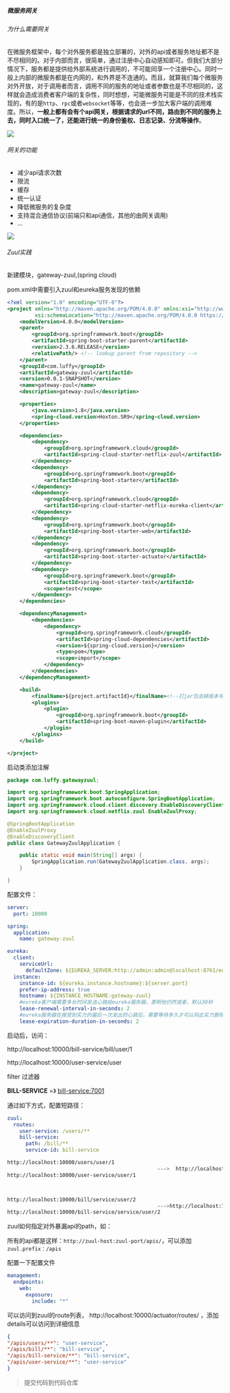 ##### 微服务网关

###### 为什么需要网关

在微服务框架中，每个对外服务都是独立部署的，对外的api或者服务地址都不是不尽相同的。对于内部而言，很简单，通过注册中心自动感知即可。但我们大部分情况下，服务都是提供给外部系统进行调用的，不可能同享一个注册中心。同时一般上内部的微服务都是在内网的，和外界是不连通的。而且，就算我们每个微服务对外开放，对于调用者而言，调用不同的服务的地址或者参数也是不尽相同的，这样就会造成消费者客户端的复杂性，同时想想，可能微服务可能是不同的技术栈实现的，有的是`http`、`rpc`或者`websocket`等等，也会进一步加大客户端的调用难度。所以，**一般上都有会有个api网关，根据请求的url不同，路由到不同的服务上去，同时入口统一了，还能进行统一的身份鉴权、日志记录、分流等操作**。 

![](images\before-gateway.png)

###### 网关的功能

- 减少api请求次数
- 限流
- 缓存
- 统一认证
- 降低微服务的复杂度
- 支持混合通信协议(前端只和api通信，其他的由网关调用)
- ...

![](images\gateway-zuul.png)

###### Zuul实践

新建模块，gateway-zuul,(spring cloud)

pom.xml中需要引入zuul和eureka服务发现的依赖

```xml
<?xml version="1.0" encoding="UTF-8"?>
<project xmlns="http://maven.apache.org/POM/4.0.0" xmlns:xsi="http://www.w3.org/2001/XMLSchema-instance"
         xsi:schemaLocation="http://maven.apache.org/POM/4.0.0 https://maven.apache.org/xsd/maven-4.0.0.xsd">
    <modelVersion>4.0.0</modelVersion>
    <parent>
        <groupId>org.springframework.boot</groupId>
        <artifactId>spring-boot-starter-parent</artifactId>
        <version>2.3.6.RELEASE</version>
        <relativePath/> <!-- lookup parent from repository -->
    </parent>
    <groupId>com.luffy</groupId>
    <artifactId>gateway-zuul</artifactId>
    <version>0.0.1-SNAPSHOT</version>
    <name>gateway-zuul</name>
    <description>gateway-zuul</description>

    <properties>
        <java.version>1.8</java.version>
        <spring-cloud.version>Hoxton.SR9</spring-cloud.version>
    </properties>

    <dependencies>
        <dependency>
            <groupId>org.springframework.cloud</groupId>
            <artifactId>spring-cloud-starter-netflix-zuul</artifactId>
        </dependency>
        <dependency>
            <groupId>org.springframework.boot</groupId>
            <artifactId>spring-boot-starter</artifactId>
        </dependency>
        <dependency>
            <groupId>org.springframework.cloud</groupId>
            <artifactId>spring-cloud-starter-netflix-eureka-client</artifactId>
        </dependency>
        <dependency>
            <groupId>org.springframework.boot</groupId>
            <artifactId>spring-boot-starter-web</artifactId>
        </dependency>
        <dependency>
            <groupId>org.springframework.boot</groupId>
            <artifactId>spring-boot-starter-actuator</artifactId>
        </dependency>
        <dependency>
            <groupId>org.springframework.boot</groupId>
            <artifactId>spring-boot-starter-test</artifactId>
            <scope>test</scope>
        </dependency>
    </dependencies>

    <dependencyManagement>
        <dependencies>
            <dependency>
                <groupId>org.springframework.cloud</groupId>
                <artifactId>spring-cloud-dependencies</artifactId>
                <version>${spring-cloud.version}</version>
                <type>pom</type>
                <scope>import</scope>
            </dependency>
        </dependencies>
    </dependencyManagement>

    <build>
        <finalName>${project.artifactId}</finalName><!--打jar包去掉版本号-->
        <plugins>
            <plugin>
                <groupId>org.springframework.boot</groupId>
                <artifactId>spring-boot-maven-plugin</artifactId>
            </plugin>
        </plugins>
    </build>

</project>

```



启动类添加注解

```java
package com.luffy.gatewayzuul;

import org.springframework.boot.SpringApplication;
import org.springframework.boot.autoconfigure.SpringBootApplication;
import org.springframework.cloud.client.discovery.EnableDiscoveryClient;
import org.springframework.cloud.netflix.zuul.EnableZuulProxy;

@SpringBootApplication
@EnableZuulProxy
@EnableDiscoveryClient
public class GatewayZuulApplication {

    public static void main(String[] args) {
        SpringApplication.run(GatewayZuulApplication.class, args);
    }

}

```



配置文件：

```yaml
server:
  port: 10000

spring:
  application:
    name: gateway-zuul

eureka:
  client:
    serviceUrl:
      defaultZone: ${EUREKA_SERVER:http://admin:admin@localhost:8761/eureka/}
  instance:
    instance-id: ${eureka.instance.hostname}:${server.port}
    prefer-ip-address: true
    hostname: ${INSTANCE_HOSTNAME:gateway-zuul}
    #eureka客户端需要多长时间发送心跳给eureka服务器，表明他仍然或者，默认30秒
    lease-renewal-interval-in-seconds: 2
    #eureka服务器在接受到实力的最后一次发出的心跳后，需要等待多久才可以将此实力删除
    lease-expiration-duration-in-seconds: 2
```



启动后，访问：

 http://localhost:10000/bill-service/bill/user/1 

 http://localhost:10000/user-service/user

filter 过滤器

**BILL-SERVICE** =》  [bill-service:7001](http://192.168.136.1:7001/actuator/info) 

通过如下方式，配置短路径：

```yaml
zuul:
  routes:
    user-service: /users/**
    bill-service:
      path: /bill/**
      service-id: bill-service
```

```bash
http://localhost:10000/users/user/1
                                                 --->  http://localhost:7000/user/1
http://localhost:10000/user-service/user/1



http://localhost:10000/bill/service/user/2 
                                                 --->http://localhost:7001/service/user/2
http://localhost:10000/bill-service/service/user/2
```





zuul如何指定对外暴漏api的path，如：

所有的api都是这样：`http://zuul-host:zuul-port/apis/`，可以添加`zuul.prefix：/apis`



配置一下配置文件

```yaml
management:
  endpoints:
    web:
      exposure:
        include: "*"
```

可以访问到zuul的route列表， http://localhost:10000/actuator/routes/ ，添加details可以访问到详细信息

```json
{
"/apis/users/**": "user-service",
"/apis/bill/**": "bill-service",
"/apis/bill-service/**": "bill-service",
"/apis/user-service/**": "user-service"
}
```

> 提交代码到代码仓库